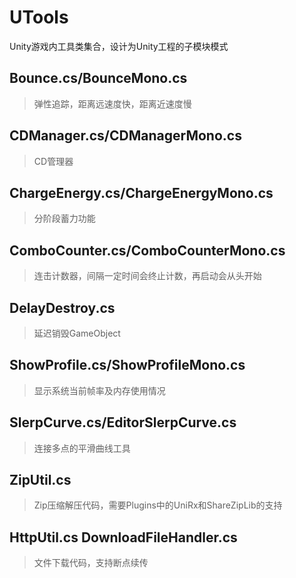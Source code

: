 # UTools
Unity游戏内工具类集合，设计为Unity工程的子模块模式

## Bounce.cs/BounceMono.cs
> 弹性追踪，距离远速度快，距离近速度慢

## CDManager.cs/CDManagerMono.cs
> CD管理器

## ChargeEnergy.cs/ChargeEnergyMono.cs
> 分阶段蓄力功能

## ComboCounter.cs/ComboCounterMono.cs
> 连击计数器，间隔一定时间会终止计数，再启动会从头开始

## DelayDestroy.cs
> 延迟销毁GameObject

## ShowProfile.cs/ShowProfileMono.cs
> 显示系统当前帧率及内存使用情况

## SlerpCurve.cs/EditorSlerpCurve.cs
> 连接多点的平滑曲线工具

## ZipUtil.cs
> Zip压缩解压代码，需要Plugins中的UniRx和ShareZipLib的支持

## HttpUtil.cs DownloadFileHandler.cs
> 文件下载代码，支持断点续传